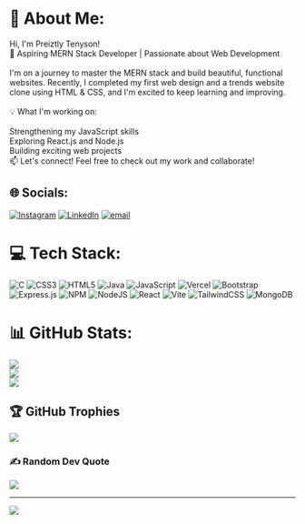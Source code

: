 # 💫 About Me:
Hi, I'm Preiztly Tenyson!<br>🚀 Aspiring MERN Stack Developer | Passionate about Web Development<br><br>I'm on a journey to master the MERN stack and build beautiful, functional websites. Recently, I completed my first web design and a trends website clone using HTML & CSS, and I'm excited to keep learning and improving.<br><br>💡 What I'm working on:<br><br>Strengthening my JavaScript skills<br>Exploring React.js and Node.js<br>Building exciting web projects<br>📫 Let's connect! Feel free to check out my work and collaborate!


## 🌐 Socials:
[![Instagram](https://img.shields.io/badge/Instagram-%23E4405F.svg?logo=Instagram&logoColor=white)](https://www.instagram.com/preiztly_t/) [![LinkedIn](https://img.shields.io/badge/LinkedIn-%230077B5.svg?logo=linkedin&logoColor=white)](www.linkedin.com/in/preiztly) [![email](https://img.shields.io/badge/Email-D14836?logo=gmail&logoColor=white)](mailto:prieztly.tennysson@gmail.com) 

# 💻 Tech Stack:
![C](https://img.shields.io/badge/c-%2300599C.svg?style=flat-square&logo=c&logoColor=white) ![CSS3](https://img.shields.io/badge/css3-%231572B6.svg?style=flat-square&logo=css3&logoColor=white) ![HTML5](https://img.shields.io/badge/html5-%23E34F26.svg?style=flat-square&logo=html5&logoColor=white) ![Java](https://img.shields.io/badge/java-%23ED8B00.svg?style=flat-square&logo=openjdk&logoColor=white) ![JavaScript](https://img.shields.io/badge/javascript-%23323330.svg?style=flat-square&logo=javascript&logoColor=%23F7DF1E) ![Vercel](https://img.shields.io/badge/vercel-%23000000.svg?style=flat-square&logo=vercel&logoColor=white) ![Bootstrap](https://img.shields.io/badge/bootstrap-%238511FA.svg?style=flat-square&logo=bootstrap&logoColor=white) ![Express.js](https://img.shields.io/badge/express.js-%23404d59.svg?style=flat-square&logo=express&logoColor=%2361DAFB) ![NPM](https://img.shields.io/badge/NPM-%23CB3837.svg?style=flat-square&logo=npm&logoColor=white) ![NodeJS](https://img.shields.io/badge/node.js-6DA55F?style=flat-square&logo=node.js&logoColor=white) ![React](https://img.shields.io/badge/react-%2320232a.svg?style=flat-square&logo=react&logoColor=%2361DAFB) ![Vite](https://img.shields.io/badge/vite-%23646CFF.svg?style=flat-square&logo=vite&logoColor=white) ![TailwindCSS](https://img.shields.io/badge/tailwindcss-%2338B2AC.svg?style=flat-square&logo=tailwind-css&logoColor=white) ![MongoDB](https://img.shields.io/badge/MongoDB-%234ea94b.svg?style=flat-square&logo=mongodb&logoColor=white)
# 📊 GitHub Stats:
![](https://github-readme-stats.vercel.app/api?username=Preizt&theme=transparent&hide_border=true&include_all_commits=false&count_private=false)<br/>
![](https://github-readme-streak-stats.herokuapp.com/?user=Preizt&theme=transparent&hide_border=true)<br/>
![](https://github-readme-stats.vercel.app/api/top-langs/?username=Preizt&theme=transparent&hide_border=true&include_all_commits=false&count_private=false&layout=compact)

## 🏆 GitHub Trophies
![](https://github-profile-trophy.vercel.app/?username=Preizt&theme=transparent&no-frame=true&no-bg=true&margin-w=4)

### ✍️ Random Dev Quote
![](https://quotes-github-readme.vercel.app/api?type=horizontal&theme=dark)

---
[![](https://visitcount.itsvg.in/api?id=Preizt&icon=0&color=0)](https://visitcount.itsvg.in)

<!-- Proudly created with GPRM ( https://gprm.itsvg.in ) -->
